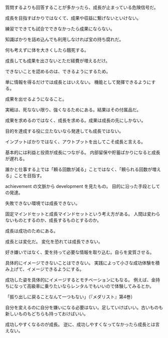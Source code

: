 質問するよりも回答することが多かったら、成長が止まっている危険信号だ。

成長を目指すばかりではなくて、成果や収益に繋げないといけない。

練習でできても試合でできなかったら成果にならない。

知識ばかりを詰め込んでも利用しなければ宝の持ち腐れだ。

何も考えずに体を大きくしたら餓死する。

成長しても成果を出さないとただ経費が増えるだけ。

できないことを認めるのは、できるようにするため。

単に情報を得るだけでは成長とはいえない。
機能として発揮できるようにする。

成果を出せるようになること。

実戦は、死なない限り、強くなるためにある。結果はその付属品だ。

成果を求めるのではなく、成長を求める。成果は成長の先にしかない。

目的を達成する役に立たないなら発達しても成長ではない。

インプットばかりではなく、アウトプットを出してこそ成長と言える。

基本的には利益と投資が成長につながる。
内部留保や貯蓄ばかりになると成長が遅れる。

誰かと仕事する上では「頼る回数が減る」ことではなく、「頼られる回数が増える」ことを目指す。

achievement の文脈から development を見たもの。
目的に沿った手段としての発達。

失敗できない環境では成長できない。

固定マインドセットと成長マインドセットという考え方がある。
人間は変わらないものとするのか、成長するものとするのか。

成長は成功のためにある。

成長とは変化だ。
変化を恐れては成長できない。

好き嫌いではなく、愛を持って必要な情報を取り込む。自らを変質させる。

具体的にイメージできないことはできない。
実践によって小さな成功体験を積み上げて、イメージできるようにする。

成功した姿を具体的にイメージするとモチベーションにもなる。
例えば、金持ちになって高級車に乗りたいならレンタルでもいいので体験してみるとか。

「振り出しに戻ることなんて一つもない」（『メダリスト』第4巻）

自分を変えるのに自分を嫌いになる必要はない。足していけばいい。古いものも新しいものもどちらも持っておけばいい。

成功しやすくなるのが成長。
逆に、成功しやすくなってなかったら成長とは言えない。
